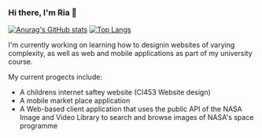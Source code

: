 ### Hi there, I'm Ria 👋

[![Anurag's GitHub stats](https://github-readme-stats.vercel.app/api?username=Ria-Kay)](https://github.com/anuraghazra/github-readme-stats)
[![Top Langs](https://github-readme-stats-ria-kay.vercel.app//api/top-langs/?username=Ria-Kay)](https://github.com/anuraghazra/github-readme-stats)

<!--
**Ria-Kay/Ria-Kay** is a ✨ _special_ ✨ repository because its `README.md` (this file) appears on your GitHub profile.

Here are some ideas to get you started: 

- 🔭 I’m currently working on ...
- 🌱 I’m currently learning ...
- 👯 I’m looking to collaborate on ...
- 🤔 I’m looking for help with ...
- 💬 Ask me about ...
- 📫 How to reach me: ...
- 😄 Pronouns: ...
- ⚡ Fun fact: ...
-->
I'm currently working on learning how to designin websites of varying complexity, as well as web and mobile applications as part of my university course.

My current progects include:
- A childrens internet saftey website (CI453 Website design)
- A mobile market place application
- A Web-based client application that uses the public API of the NASA Image and Video Library to search and browse images of NASA's space programme
